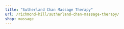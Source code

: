 ```yaml
---
title: "Sutherland Chan Massage Therapy"
url: /richmond-hill/sutherland-chan-massage-therapy/
shop: massage
---
```

